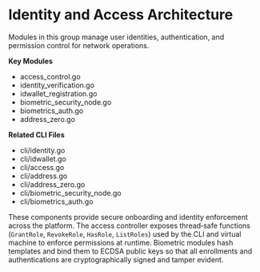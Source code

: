 # Identity and Access Architecture

Modules in this group manage user identities, authentication, and permission control for network operations.

**Key Modules**
- access_control.go
- identity_verification.go
- idwallet_registration.go
- biometric_security_node.go
- biometrics_auth.go
- address_zero.go

**Related CLI Files**
- cli/identity.go
- cli/idwallet.go
- cli/access.go
- cli/address.go
- cli/address_zero.go
- cli/biometric_security_node.go
- cli/biometrics_auth.go

These components provide secure onboarding and identity enforcement across the platform. The access controller exposes
thread‑safe functions (`GrantRole`, `RevokeRole`, `HasRole`, `ListRoles`) used by the CLI and virtual machine to enforce
permissions at runtime. Biometric modules hash templates and bind them to
ECDSA public keys so that all enrollments and authentications are
cryptographically signed and tamper evident.
